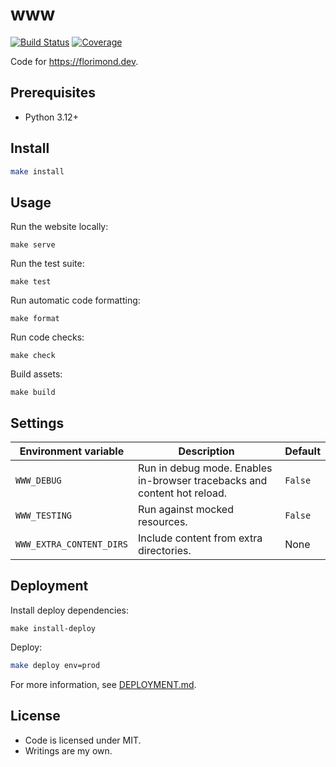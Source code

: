 # www

[![Build Status](https://dev.azure.com/florimondmanca/public/_apis/build/status/florimondmanca.www?branchName=main)](https://dev.azure.com/florimondmanca/public/_build/latest?definitionId=1&branchName=main)
[![Coverage](https://codecov.io/gh/florimondmanca/www/branch/main/graph/badge.svg?token=IT5DBiSTHK)](https://codecov.io/gh/florimondmanca/www)

Code for https://florimond.dev.

## Prerequisites

- Python 3.12+

## Install

```bash
make install
```

## Usage

Run the website locally:

```
make serve
```

Run the test suite:

```
make test
```

Run automatic code formatting:

```
make format
```

Run code checks:

```
make check
```

Build assets:

```
make build
```

## Settings

| Environment variable | Description                                                                  | Default |
| -------------------- | ---------------------------------------------------------------------------- | ------- |
| `WWW_DEBUG`              | Run in debug mode. Enables in-browser tracebacks and content hot reload. | `False` |
| `WWW_TESTING`            | Run against mocked resources.                                            | `False` |
| `WWW_EXTRA_CONTENT_DIRS` | Include content from extra directories.                                  | None    |

## Deployment

Install deploy dependencies:

```
make install-deploy
```

Deploy:

```bash
make deploy env=prod
```

For more information, see [DEPLOYMENT.md](./DEPLOYMENT.md).

## License

- Code is licensed under MIT.
- Writings are my own.

